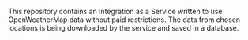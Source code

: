 This repository contains an Integration as a Service written to use OpenWeatherMap data without paid restrictions. The data from chosen locations is being downloaded by the service and saved in a database.
